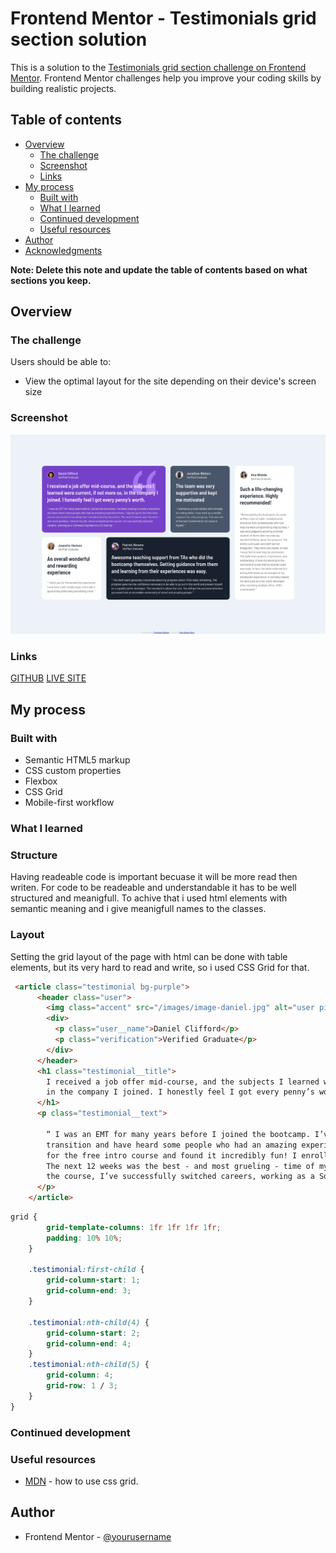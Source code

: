 # Frontend Mentor - Testimonials grid section solution

This is a solution to the [Testimonials grid section challenge on Frontend Mentor](https://www.frontendmentor.io/challenges/testimonials-grid-section-Nnw6J7Un7). Frontend Mentor challenges help you improve your coding skills by building realistic projects. 

## Table of contents

- [Overview](#overview)
  - [The challenge](#the-challenge)
  - [Screenshot](#screenshot)
  - [Links](#links)
- [My process](#my-process)
  - [Built with](#built-with)
  - [What I learned](#what-i-learned)
  - [Continued development](#continued-development)
  - [Useful resources](#useful-resources)
- [Author](#author)
- [Acknowledgments](#acknowledgments)

**Note: Delete this note and update the table of contents based on what sections you keep.**

## Overview

### The challenge

Users should be able to:

- View the optimal layout for the site depending on their device's screen size

### Screenshot

![page](screenshot.png)


### Links

 [GITHUB](https://github.com/RadasinR/testimonials-grid.git)
 [LIVE SITE](https://testimonials-grid-ashy.vercel.app/)

## My process

### Built with

- Semantic HTML5 markup
- CSS custom properties
- Flexbox
- CSS Grid
- Mobile-first workflow

### What I learned

### Structure
  Having readeable code is important becuase it will be more read then writen. For code to be readeable and understandable it has to be
  well structured and meanigfull. To achive that i used html elements with semantic meaning and i give meanigfull names to the classes.
### Layout
  Setting the grid layout of the page with html can be done with table elements, but its very hard to read and write, so i used CSS Grid for that.
```html
 <article class="testimonial bg-purple">
      <header class="user">
        <img class="accent" src="/images/image-daniel.jpg" alt="user picture" width="34" height="34">
        <div>
          <p class="user__name">Daniel Clifford</p>
          <p class="verification">Verified Graduate</p>
        </div>
      </header>
      <h1 class="testimonial__title">
        I received a job offer mid-course, and the subjects I learned were current, if not more so,
        in the company I joined. I honestly feel I got every penny’s worth.
      </h1>
      <p class="testimonial__text">

        “ I was an EMT for many years before I joined the bootcamp. I’ve been looking to make a
        transition and have heard some people who had an amazing experience here. I signed up
        for the free intro course and found it incredibly fun! I enrolled shortly thereafter.
        The next 12 weeks was the best - and most grueling - time of my life. Since completing
        the course, I’ve successfully switched careers, working as a Software Engineer at a VR startup. ”
      </p>
    </article>
```
```css
grid {
        grid-template-columns: 1fr 1fr 1fr 1fr;
        padding: 10% 10%;
    }

    .testimonial:first-child {
        grid-column-start: 1;
        grid-column-end: 3;
    }

    .testimonial:nth-child(4) {
        grid-column-start: 2;
        grid-column-end: 4;
    }
    .testimonial:nth-child(5) {
        grid-column: 4;
        grid-row: 1 / 3;
    }
}
```

### Continued development

### Useful resources

- [MDN](https://developer.mozilla.org/en-US/docs/Web/CSS/CSS_Grid_Layout) - how to use css grid.

## Author


- Frontend Mentor - [@yourusername](https://www.frontendmentor.io/profile/Radasin)

